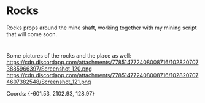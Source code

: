 # Rocks
Rocks props around the mine shaft, working together with my mining script that will come soon.
#
Some pictures of the rocks and the place as well:
https://cdn.discordapp.com/attachments/778514772408008716/1028207073885966397/Screenshot_120.png
https://cdn.discordapp.com/attachments/778514772408008716/1028207074607382548/Screenshot_121.png

Coords: {-601.53, 2102.93, 128.97}
